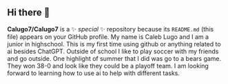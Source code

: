 ## Hi there 👋
**Calugo7/Calugo7** is a ✨ _special_ ✨ repository because its `README.md` (this file) appears on your GitHub profile.
My name is Caleb Lugo and I am a junior in highschool. This is my first time using github or anything related to ai besides ChatGPT. Outside of school I like to play soccer with my friends and go outside. One highlight of summer that I did was go to a bears game. They won 38-0 and look like they could be a playoff team. I am looking forward to learning how to use ai to help with different tasks.
